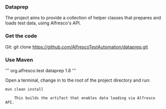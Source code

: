 ### Dataprep
The project aims to provide a collection of helper classes that prepares and loads test data, using Alfresco's API.

### Get the code

Git:
    git clone https://github.com/AlfrescoTestAutomation/dataprep.git

### Use Maven
'''
        <dependency>
            <groupId>org.alfresco.test</groupId>
            <artifactId>dataprep</artifactId>
            <version>1.8</version>
        </dependency>
'''


Open a terminal, change in to the root of the project directory and run:

    mvn clean install

        This builds the artifact that enables data loading via Alfresco API.

